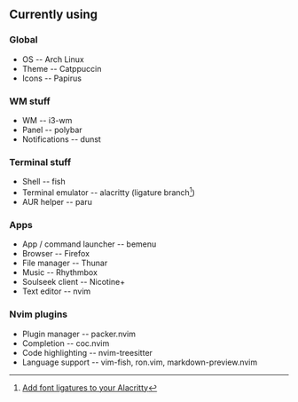 ## Currently using
### Global
* OS -- Arch Linux
* Theme -- Catppuccin
* Icons -- Papirus
### WM stuff
* WM -- i3-wm
* Panel -- polybar
* Notifications -- dunst
### Terminal stuff
* Shell -- fish
* Terminal emulator -- alacritty (ligature branch[^alacritty])
* AUR helper -- paru
### Apps
* App / command launcher -- bemenu
* Browser -- Firefox
* File manager -- Thunar
* Music -- Rhythmbox
* Soulseek client -- Nicotine+
* Text editor -- nvim
### Nvim plugins
* Plugin manager -- packer.nvim
* Completion -- coc.nvim
* Code highlighting -- nvim-treesitter
* Language support -- vim-fish, ron.vim, markdown-preview.nvim



[^alacritty]: [Add font ligatures to your Alacritty](https://dev.to/prakhil_tp/add-font-ligatures-to-your-alacritty-2fld)
